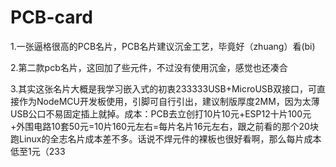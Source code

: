 # PCB-card
1.一张逼格很高的PCB名片，PCB名片建议沉金工艺，毕竟好（zhuang）看(bi)

2.第二款pcb名片，这回加了些元件，不过没有使用沉金，感觉也还凑合

3.其实这张名片大概是我学习嵌入式的初衷233333USB+MicroUSB双接口，可直接作为NodeMCU开发板使用，引脚可自行引出，建议制版厚度2MM，因为太薄USB公口不易固定插上就掉。成本：PCB去立创打10片10元+ESP12十片100元+外围电路10套50元=10片160元左右=每片名片16元左右，跟之前看的那个20块跑Linux的全志名片成本差不多。话说不焊元件的裸板也很好看啊，那么每片成本低至1元（233
